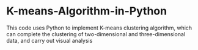 # K-means-Algorithm-in-Python
This code uses Python to implement K-means clustering algorithm, which can complete the clustering of two-dimensional and three-dimensional data, and carry out visual analysis
